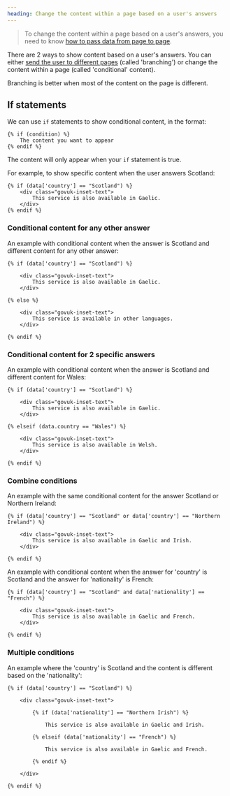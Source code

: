 ```yaml
---
heading: Change the content within a page based on a user's answers
---
```


>To change the content within a page based on a user's answers, you need to know [how to pass data from page to page](pass-data).

There are 2 ways to show content based on a user's answers. You can either [send the user to different pages](branching-journeys) (called 'branching') or change the content within a page (called 'conditional' content).

Branching is better when most of the content on the page is different.

## If statements

We can use `if` statements to show conditional content, in the format: 
```
{% if (condition) %} 
    The content you want to appear 
{% endif %}
``` 
The content will only appear when your `if` statement is true.

For example, to show specific content when the user answers Scotland:

```
{% if (data['country'] == "Scotland") %}
    <div class="govuk-inset-text">
        This service is also available in Gaelic.
    </div>
{% endif %}
```

### Conditional content for any other answer
An example with conditional content when the answer is Scotland and different content for any other answer: 
```
{% if (data['country'] == "Scotland") %}

    <div class="govuk-inset-text">
        This service is also available in Gaelic.
    </div>

{% else %}

    <div class="govuk-inset-text">
        This service is available in other languages.
    </div>

{% endif %}
```

### Conditional content for 2 specific answers
An example with conditional content when the answer is Scotland and different content for Wales: 

```
{% if (data['country'] == "Scotland") %}

    <div class="govuk-inset-text">
        This service is also available in Gaelic.
    </div>

{% elseif (data.country == "Wales") %}

    <div class="govuk-inset-text">
        This service is also available in Welsh.
    </div>

{% endif %}
```

### Combine conditions
An example with the same conditional content for the answer Scotland or Northern Ireland:
```
{% if (data['country'] == "Scotland" or data['country'] == "Northern Ireland") %}
 
    <div class="govuk-inset-text">
        This service is also available in Gaelic and Irish.
    </div>

{% endif %}
```
An example with conditional content when the answer for 'country' is Scotland and the answer for 'nationality' is French:

```
{% if (data['country'] == "Scotland" and data['nationality'] == "French") %}

    <div class="govuk-inset-text">
        This service is also available in Gaelic and French.
    </div>

{% endif %}
```

### Multiple conditions
An example where the 'country' is Scotland and the content is different based on the 'nationality':
```
{% if (data['country'] == "Scotland") %}

    <div class="govuk-inset-text">

        {% if (data['nationality'] == "Northern Irish") %}

            This service is also available in Gaelic and Irish.

        {% elseif (data['nationality'] == "French") %}

            This service is also available in Gaelic and French.

        {% endif %}

    </div>

{% endif %}
```